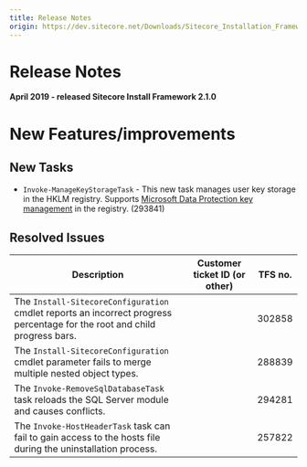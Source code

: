 ```yaml
---
title: Release Notes
origin: https://dev.sitecore.net/Downloads/Sitecore_Installation_Framework/2x/Sitecore_Installation_Framework_210/Release_Notes
---
```


# Release Notes

**April 2019 - released Sitecore Install Framework 2.1.0**

# New Features/improvements

## New Tasks

-   `Invoke-ManageKeyStorageTask` - This new task manages user key storage in the HKLM registry.​ Supports [​​Microsoft Data Protection key management](https://docs.microsoft.com/en-us/aspnet/core/security/data-protection/configuration/default-settings?view=aspnetcore-2.1) in the registry. (293841)

## Resolved Issues

 | Description | Customer ticket ID (or other) | TFS no. |
 | --- | --- | --- |
 | ​​The `Install-SitecoreConfiguration` cmdlet reports an incorrect progress percentage ​​for the root and child progress bars.​​ |  | 302858 |
 | The `Install-SitecoreConfiguration` cmdlet ​​parameter fails to merge multiple nested object types​​. |  | 288839 |
 | The `Invoke-RemoveSqlDatabaseTask` task reloads the SQL Server module and causes conflicts.​​​​ ​​ |  | 294281 |
 | The `Invoke-HostHeaderTask` task can fail to gain access to the hosts file during the uninstallation process.​ |  | 257822 |